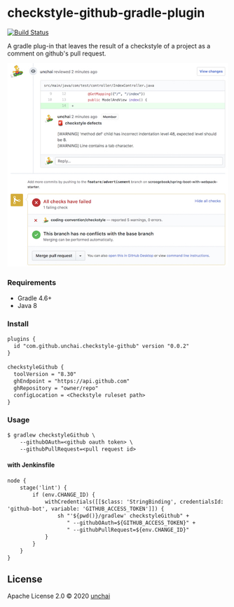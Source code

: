 # checkstyle-github-gradle-plugin

[![Build Status](https://img.shields.io/travis/unchai/checkstyle-github-gradle-plugin.svg)](https://travis-ci.org/unchai/checkstyle-github-gradle-plugin)

A gradle plug-in that leaves the result of a checkstyle of a project as a comment on github's pull request.

![Example](example.jpg)

### Requirements

* Gradle 4.6+
* Java 8

### Install

```
plugins {
  id "com.github.unchai.checkstyle-github" version "0.0.2"
}

checkstyleGithub {
  toolVersion = "8.30"
  ghEndpoint = "https://api.github.com"
  ghRepository = "owner/repo"
  configLocation = <Checkstyle ruleset path>
}
```

### Usage

```shell
$ gradlew checkstyleGithub \
    --githubOAuth=<github oauth token> \
    --githubPullRequest=<pull request id>
```

#### with Jenkinsfile

```
node {
    stage('lint') {
        if (env.CHANGE_ID) {
            withCredentials([[$class: 'StringBinding', credentialsId: 'github-bot', variable: 'GITHUB_ACCESS_TOKEN']]) {
                sh "'${pwd()}/gradlew' checkstyleGithub" +
                   " --githubOAuth=${GITHUB_ACCESS_TOKEN}" +
                   " --githubPullRequest=${env.CHANGE_ID}"
            }
        }
    }
}
```

## License

Apache License 2.0 © 2020 [unchai](https://github.com/unchai)
